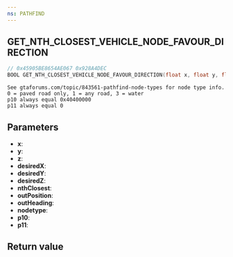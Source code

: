 ```yaml
---
ns: PATHFIND
---
```

## GET_NTH_CLOSEST_VEHICLE_NODE_FAVOUR_DIRECTION

```c
// 0x45905BE8654AE067 0x928A4DEC
BOOL GET_NTH_CLOSEST_VEHICLE_NODE_FAVOUR_DIRECTION(float x, float y, float z, float desiredX, float desiredY, float desiredZ, int nthClosest, Vector3* outPosition, float* outHeading, int nodetype, cs_type(Any) float p10, float p11);
```

```
See gtaforums.com/topic/843561-pathfind-node-types for node type info. 0 = paved road only, 1 = any road, 3 = water  
p10 always equal 0x40400000  
p11 always equal 0  
```

## Parameters
* **x**: 
* **y**: 
* **z**: 
* **desiredX**: 
* **desiredY**: 
* **desiredZ**: 
* **nthClosest**: 
* **outPosition**: 
* **outHeading**: 
* **nodetype**: 
* **p10**: 
* **p11**: 

## Return value
